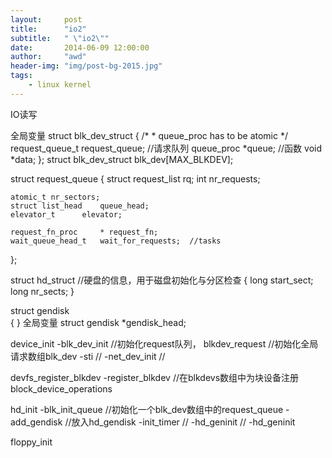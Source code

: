 ```yaml
---
layout:     post
title:      "io2"
subtitle:   " \"io2\""
date:       2014-06-09 12:00:00
author:     "awd"
header-img: "img/post-bg-2015.jpg"
tags:
    - linux kernel
---
```

IO读写


全局变量
struct blk_dev_struct {
	/*
	 * queue_proc has to be atomic
	 */
	request_queue_t		request_queue;   	//请求队列
	queue_proc		*queue;			//函数
	void			*data;
};
struct blk_dev_struct blk_dev[MAX_BLKDEV];


struct request_queue
{
	struct request_list	rq;
	int nr_requests;

	atomic_t nr_sectors;
	struct list_head	queue_head;
	elevator_t		elevator;	

	request_fn_proc		* request_fn;
	wait_queue_head_t	wait_for_requests; 	//tasks 
};


struct hd_struct		//硬盘的信息，用于磁盘初始化与分区检查 
{
	long start_sect;
	long nr_sects;
}

struct gendisk			
{
}
全局变量
struct gendisk *gendisk_head;

device_init
	-blk_dev_init		//初始化request队列， blkdev_request
				//初始化全局请求数组blk_dev
	-sti			//
	-net_dev_init		//


devfs_register_blkdev
	-register_blkdev	//在blkdevs数组中为块设备注册block_device_operations


hd_init
	-blk_init_queue		//初始化一个blk_dev数组中的request_queue
	-add_gendisk		//放入hd_gendisk
	-init_timer		//
	-hd_geninit		//
		-hd_geninit



floppy_init